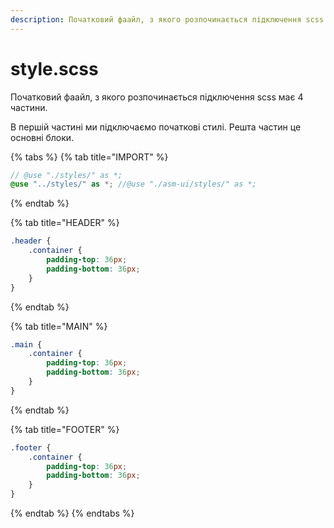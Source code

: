 ```yaml
---
description: Початковий фаайл, з якого розпочинається підключення scss
---
```


# style.scss

Початковий фаайл, з якого розпочинається підключення scss має 4 частини.

В першій частині ми підключаємо початкові стилі. Решта частин це основні блоки.

{% tabs %}
{% tab title="IMPORT" %}
```scss
// @use "./styles/" as *;
@use "../styles/" as *; //@use "./asm-ui/styles/" as *;
```
{% endtab %}

{% tab title="HEADER" %}
```scss
.header {
    .container {
        padding-top: 36px;
        padding-bottom: 36px;
    }
}
```
{% endtab %}

{% tab title="MAIN" %}
```scss
.main {
    .container {
        padding-top: 36px;
        padding-bottom: 36px;
    }
}
```
{% endtab %}

{% tab title="FOOTER" %}
```scss
.footer {
    .container {
        padding-top: 36px;
        padding-bottom: 36px;
    }
}
```
{% endtab %}
{% endtabs %}
